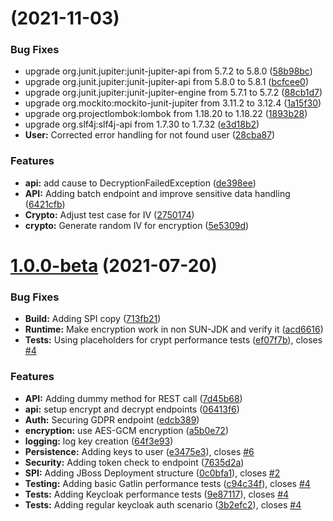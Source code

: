 # [](https://github.com/toolisticon/keycloak-gdpr-module/compare/v1.0.0-beta...v1.0.0) (2021-11-03)


### Bug Fixes

* upgrade org.junit.jupiter:junit-jupiter-api from 5.7.2 to 5.8.0 ([58b98bc](https://github.com/toolisticon/keycloak-gdpr-module/commit/58b98bc1593f5882f6e6cd1369dbb4ed699bd19e))
* upgrade org.junit.jupiter:junit-jupiter-api from 5.8.0 to 5.8.1 ([bcfcee0](https://github.com/toolisticon/keycloak-gdpr-module/commit/bcfcee0ec91012d195a3f5d6647b9637fc077ddb))
* upgrade org.junit.jupiter:junit-jupiter-engine from 5.7.1 to 5.7.2 ([88cb1d7](https://github.com/toolisticon/keycloak-gdpr-module/commit/88cb1d7daa01e7ed20b11612430338a18b8f1c6f))
* upgrade org.mockito:mockito-junit-jupiter from 3.11.2 to 3.12.4 ([1a15f30](https://github.com/toolisticon/keycloak-gdpr-module/commit/1a15f30fb6f60ccbb88b2345ca0e973d36a38c32))
* upgrade org.projectlombok:lombok from 1.18.20 to 1.18.22 ([1893b28](https://github.com/toolisticon/keycloak-gdpr-module/commit/1893b28eb5af706971da84d4c2ba37aad9c1c27d))
* upgrade org.slf4j:slf4j-api from 1.7.30 to 1.7.32 ([e3d18b2](https://github.com/toolisticon/keycloak-gdpr-module/commit/e3d18b2f60c1d3e8f8815053d087c2456d99c604))
* **User:** Corrected error handling for not found user ([28cba87](https://github.com/toolisticon/keycloak-gdpr-module/commit/28cba87a38fa1911e7fd66961928e41da2382df6))


### Features

* **api:** add cause to DecryptionFailedException ([de398ee](https://github.com/toolisticon/keycloak-gdpr-module/commit/de398eeb469cf5103e0d38ab340db1aaeac1bc9c))
* **API:** Adding batch endpoint and improve sensitive data handling ([6421cfb](https://github.com/toolisticon/keycloak-gdpr-module/commit/6421cfb12fc23b527b72944d975d6fbd2ce94cf1))
* **Crypto:** Adjust test case for IV ([2750174](https://github.com/toolisticon/keycloak-gdpr-module/commit/27501740678cc699bc9ded1fdd69076256b9a88a))
* **crypto:** Generate random IV for encryption ([5e5309d](https://github.com/toolisticon/keycloak-gdpr-module/commit/5e5309d8f3e02d0c7ae8b4d2cc0dc7978c4d6707))



# [1.0.0-beta](https://github.com/toolisticon/keycloak-gdpr-module/compare/7d45b68584125501dc25f646b82e8bec321a3e50...v1.0.0-beta) (2021-07-20)


### Bug Fixes

* **Build:** Adding SPI copy ([713fb21](https://github.com/toolisticon/keycloak-gdpr-module/commit/713fb219399b532a00c4194cf58e2a656cbd41fe))
* **Runtime:** Make encryption work in non SUN-JDK and verify it ([acd6616](https://github.com/toolisticon/keycloak-gdpr-module/commit/acd6616ee72cdcfba86edb7d42e3ef4095d14531))
* **Tests:** Using placeholders for crypt performance tests ([ef07f7b](https://github.com/toolisticon/keycloak-gdpr-module/commit/ef07f7b9c8d8d897618eaddc85fd0469cfae047c)), closes [#4](https://github.com/toolisticon/keycloak-gdpr-module/issues/4)


### Features

* **API:** Adding dummy method for REST call ([7d45b68](https://github.com/toolisticon/keycloak-gdpr-module/commit/7d45b68584125501dc25f646b82e8bec321a3e50))
* **api:** setup encrypt and decrypt endpoints ([06413f6](https://github.com/toolisticon/keycloak-gdpr-module/commit/06413f6e0d8d858b368a4f5af02f6e66c9fe6aa1))
* **Auth:** Securing GDPR endpoint ([edcb389](https://github.com/toolisticon/keycloak-gdpr-module/commit/edcb389460e427bf9a54fa8f9d3f6f0fbb55326d))
* **encryption:** use AES-GCM encryption ([a5b0e72](https://github.com/toolisticon/keycloak-gdpr-module/commit/a5b0e725ce734d72e4b3b6a0ee75ee3c1435db54))
* **logging:** log key creation ([64f3e93](https://github.com/toolisticon/keycloak-gdpr-module/commit/64f3e93e8d5412a6ca5f0224281921d492bec179))
* **Persistence:** Adding keys to user ([e3475e3](https://github.com/toolisticon/keycloak-gdpr-module/commit/e3475e353174298de4e7b9ab1d73c8a6384ecba1)), closes [#6](https://github.com/toolisticon/keycloak-gdpr-module/issues/6)
* **Security:** Adding token check to endpoint ([7635d2a](https://github.com/toolisticon/keycloak-gdpr-module/commit/7635d2ae53746a1fabecef249ffbf837c7b37f45))
* **SPI:** Adding JBoss Deployment structure ([0c0bfa1](https://github.com/toolisticon/keycloak-gdpr-module/commit/0c0bfa1823ab37a8e7085e294434c29527deed0a)), closes [#2](https://github.com/toolisticon/keycloak-gdpr-module/issues/2)
* **Testing:** Adding basic Gatlin performance tests ([c94c34f](https://github.com/toolisticon/keycloak-gdpr-module/commit/c94c34f5d4f06b0cb1fa3b75c2a3b7ab836e665c)), closes [#4](https://github.com/toolisticon/keycloak-gdpr-module/issues/4)
* **Tests:** Adding Keycloak performance tests ([9e87117](https://github.com/toolisticon/keycloak-gdpr-module/commit/9e8711766e574b760da2c3fbe7fb9e3f18c24eb4)), closes [#4](https://github.com/toolisticon/keycloak-gdpr-module/issues/4)
* **Tests:** Adding regular keycloak auth scenario ([3b2efc2](https://github.com/toolisticon/keycloak-gdpr-module/commit/3b2efc226cb51eb29a1f1244e6278d66886adcab)), closes [#4](https://github.com/toolisticon/keycloak-gdpr-module/issues/4)
